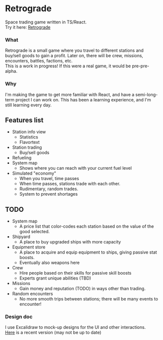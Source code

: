 # Retrograde
Space trading game written in TS/React.  
Try it here: [Retrograde](https://caiden20000.github.io/Retrograde/)

### What
Retrograde is a small game where you travel to different stations and buy/sell goods to gain a profit.
Later on, there will be crew, missions, encounters, battles, factions, etc.  
This is a work in progress! If this were a real game, it would be pre-pre-alpha.

### Why
I'm making the game to get more familiar with React, and have a semi-long-term project I can work on.
This has been a learning experience, and I'm still learning every day.

## Features list
- Station info view
    - Statistics
    - Flavortext
- Station trading
    - Buy/sell goods
- Refueling
- System map
    - Shows where you can reach with your current fuel level
- Simulated "economy"
    - When you travel, time passes
    - When time passes, stations trade with each other.
    - Rudimentary, random trades.
    - System to prevent shortages

## TODO
- System map
    - A price list that color-codes each station based on the value of the good selected.
- Shipyard
    - A place to buy upgraded ships with more capacity
- Equipment store
    - A place to acquire and equip equipment to ships, giving passive stat boosts.
    - Eventually also weapons here
- Crew
    - Hire people based on their skills for passive skill boosts
    - Experts grant unique abilities (TBD)
- Missions
    - Gain money and reputation (TODO) in ways other than trading.
- Random encounters
    - No more smooth trips between stations; there will be many events to encounter!

### Design doc
I use Excalidraw to mock-up designs for the UI and other interactions.  
[Here](https://excalidraw.com/#json=9sZgd8ESrvievViqbqYzB,5M3gXbsIcvsxDTddj_5jQg) is a recent version (may not be up to date)





